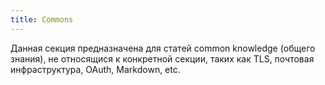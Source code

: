 ```yaml
---
title: Commons
---
```


Данная секция предназначена для статей common knowledge (общего знания), 
не относящися к конкретной секции, таких как TLS, почтовая 
инфраструктура, OAuth, Markdown, etc.